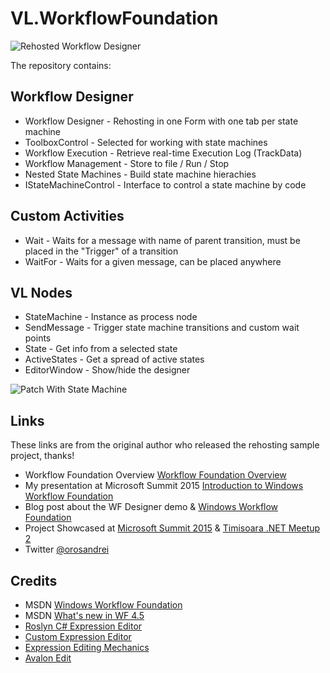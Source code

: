 # VL.WorkflowFoundation #

![Rehosted Workflow Designer](https://github.com/tebjan/VL.WorkflowFoundation/blob/master/screenshot.png?raw=true "Rehosted Workflow Designer")

The repository contains:

## Workflow Designer
* Workflow Designer - Rehosting in one Form with one tab per state machine
* ToolboxControl - Selected for working with state machines
* Workflow Execution - Retrieve real-time Execution Log (TrackData)
* Workflow Management - Store to file / Run / Stop
* Nested State Machines - Build state machine hierachies
* IStateMachineControl - Interface to control a state machine by code

## Custom Activities
* Wait - Waits for a message with name of parent transition, must be placed in the "Trigger" of a transition
* WaitFor - Waits for a given message, can be placed anywhere

## VL Nodes
* StateMachine - Instance as process node
* SendMessage - Trigger state machine transitions and custom wait points
* State - Get info from a selected state
* ActiveStates - Get a spread of active states
* EditorWindow - Show/hide the designer

![Patch With State Machine](https://github.com/tebjan/VL.WorkflowFoundation/blob/master/patch.png?raw=true "Patch With State Machine")

## Links
These links are from the original author who released the rehosting sample project, thanks!
* Workflow Foundation Overview [Workflow Foundation Overview](https://andreioros.com/blog/windows-workflow-foundation-2017/)
* My presentation at Microsoft Summit 2015 [Introduction to Windows Workflow Foundation](http://www.slideshare.net/orosandrei/windows-workflow-foundation-54773529)
* Blog post about the WF Designer demo &amp; [Windows Workflow Foundation](http://andreioros.com/blog/windows-workflow-foundation-rehosted-designer/)
* Project Showcased at [Microsoft Summit 2015](http://andreioros.com/blog/workflow-foundation-microsoft-summit/#more-92) & [Timisoara .NET Meetup 2](http://www.meetup.com/Timisoara-NET-Meetup/events/186254642/)
* Twitter [@orosandrei](http://twitter.com/orosandrei)

## Credits
* MSDN [Windows Workflow Foundation](http://msdn.microsoft.com/en-us/library/dd489441(v=vs.110).aspx)
* MSDN [What's new in WF 4.5](https://msdn.microsoft.com/en-us/library/hh305677.aspx)
* [Roslyn C# Expression Editor](https://github.com/dmetzgar/wf-rehost-roslyn)
* [Custom Expression Editor](https://blogs.msdn.microsoft.com/cathyk/2009/11/05/implementing-a-custom-expression-editor/)
* [Expression Editing Mechanics](https://blogs.msdn.microsoft.com/cathyk/2009/11/09/expression-editing-mechanics/)
* [Avalon Edit](https://github.com/icsharpcode/AvalonEdit)

